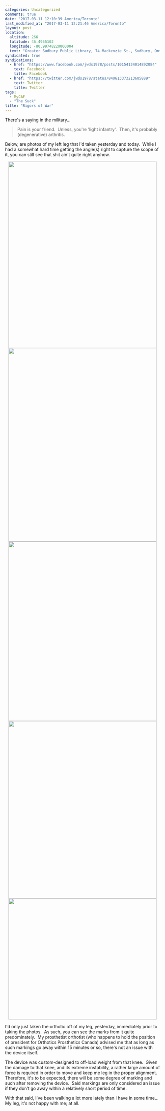 ```yaml
---
categories: Uncategorized
comments: true
date: "2017-03-11 12:10:39 America/Toronto"
last_modified_at: "2017-03-11 12:21:46 America/Toronto"
layout: post
location:
  altitude: 266
  latitude: 46.4955102
  longitude: -80.99748220000004
  text: "Greater Sudbury Public Library, 74 Mackenzie St., Sudbury, Ontario, P3C 4X8, Canada"
syndicated: true
syndications:
  - href: "https://www.facebook.com/jwds1978/posts/10154134014892084"
    text: Facebook
    title: Facebook
  - href: "https://twitter.com/jwds1978/status/840613373213605889"
    text: Twitter
    title: Twitter
tags:
  - MyCAF
  - "The Suck"
title: "Rigors of War"
---
```


There's a saying in the military&hellip;

> Pain is your friend.&nbsp; Unless, you're 'light infantry'.&nbsp; Then, it's probably (degenerative) arthritis.

Below, are photos of my left leg that I'd taken yesterday and today.&nbsp; While I had a somewhat hard time getting the angle(s) right to capture the scope
of it, you can still see that shit ain't quite right anyhow.

<a href="{{ site.uri.assets }}/blog/2017/03/11/rigors-of-war/2017-03-10_22-25-49_03-04.jpg" target="_blank" title="">
  <img alt="" height="606" src="{{ site.uri.assets }}/blog/2017/03/11/rigors-of-war/2017-03-10_22-25-49_03-04_482x606.jpg" style="border: 0px; display: block; margin-left: auto; margin-right: auto;" width="482" />
</a>

<a href="{{ site.uri.assets }}/blog/2017/03/11/rigors-of-war/2017-03-10_22-27-03_03-04.jpg" target="_blank" title="">
  <img alt="" height="629" src="{{ site.uri.assets }}/blog/2017/03/11/rigors-of-war/2017-03-10_22-27-03_03-04_482x629.jpg" style="border: 0px; display: block; margin-left: auto; margin-right: auto;" width="482" />
</a>

<a href="{{ site.uri.assets }}/blog/2017/03/11/rigors-of-war/2017-03-10_22-27-22_03-04.jpg" target="_blank" title="">
  <img alt="" height="583" src="{{ site.uri.assets }}/blog/2017/03/11/rigors-of-war/2017-03-10_22-27-22_03-04_482x583.jpg" style="border: 0px; display: block; margin-left: auto; margin-right: auto;" width="482" />
</a>

<a href="{{ site.uri.assets }}/blog/2017/03/11/rigors-of-war/2017-03-10_22-27-33_03-04.jpg" target="_blank" title="">
  <img alt="" height="576" src="{{ site.uri.assets }}/blog/2017/03/11/rigors-of-war/2017-03-10_22-27-33_03-04_482x576.jpg" style="border: 0px; display: block; margin-left: auto; margin-right: auto;" width="482" />
</a>

<a href="{{ site.uri.assets }}/blog/2017/03/11/rigors-of-war/2017-03-11_06-42-40_04-03.jpg" target="_blank" title="">
  <img alt="" height="394" src="{{ site.uri.assets }}/blog/2017/03/11/rigors-of-war/2017-03-11_06-42-40_04-03_482x394.jpg" style="border: 0px; display: block; margin-left: auto; margin-right: auto;" width="482" />
</a>

I'd only just taken the orthotic off of my leg, yesterday, immediately prior to taking the photos.&nbsp; As such, you can see the marks from it quite
predominately.&nbsp; My prosthetist orthotist (who happens to hold the position of president for Orthotics Prosthetics Canada) advised me that as long
as such markings go away within 15 minutes or so, there's not an issue with the device itself.

The device was custom-designed to off-load weight from that knee.&nbsp; Given the damage to that knee, and its extreme instability, a rather large amount of
force is required in order to move and keep me leg in the proper alignment.&nbsp; Therefore, it's to be expected, there will be some degree of marking and
such after removing the device.&nbsp; Said markings are only considered an issue if they don't go away within a relatively short period of time.

With that said, I've been walking a lot more lately than I have in some time&hellip;&nbsp; My leg, it's not happy with me; at all.
